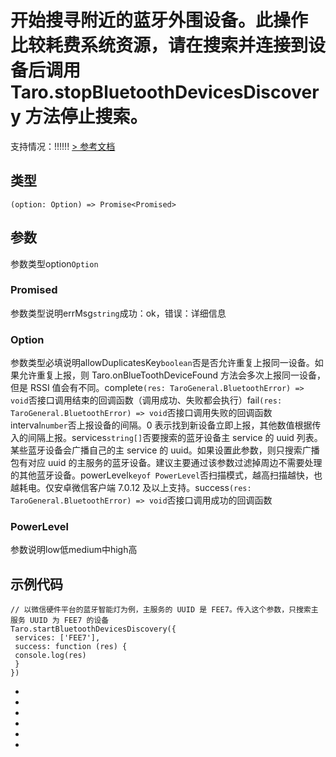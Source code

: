 # 开始搜寻附近的蓝牙外围设备。**此操作比较耗费系统资源，请在搜索并连接到设备后调用 Taro.stopBluetoothDevicesDiscovery 方法停止搜索。**
支持情况：!!!!!!
[> 参考文档
](https://developers.weixin.qq.com/miniprogram/dev/api/device/bluetooth/wx.startBluetoothDevicesDiscovery.html)
## 类型[​](startBluetoothDevicesDiscovery.html#类型)
```tsx
(option: Option) => Promise<Promised>
```

## 参数[​](startBluetoothDevicesDiscovery.html#参数)
参数类型option`Option`
### Promised[​](startBluetoothDevicesDiscovery.html#promised)
参数类型说明errMsg`string`成功：ok，错误：详细信息
### Option[​](startBluetoothDevicesDiscovery.html#option)
参数类型必填说明allowDuplicatesKey`boolean`否是否允许重复上报同一设备。如果允许重复上报，则 Taro.onBlueToothDeviceFound 方法会多次上报同一设备，但是 RSSI 值会有不同。complete`(res: TaroGeneral.BluetoothError) => void`否接口调用结束的回调函数（调用成功、失败都会执行）fail`(res: TaroGeneral.BluetoothError) => void`否接口调用失败的回调函数interval`number`否上报设备的间隔。0 表示找到新设备立即上报，其他数值根据传入的间隔上报。services`string[]`否要搜索的蓝牙设备主 service 的 uuid 列表。某些蓝牙设备会广播自己的主 service 的 uuid。如果设置此参数，则只搜索广播包有对应 uuid 的主服务的蓝牙设备。建议主要通过该参数过滤掉周边不需要处理的其他蓝牙设备。powerLevel`keyof PowerLevel`否扫描模式，越高扫描越快，也越耗电。仅安卓微信客户端 7.0.12 及以上支持。success`(res: TaroGeneral.BluetoothError) => void`否接口调用成功的回调函数
### PowerLevel[​](startBluetoothDevicesDiscovery.html#powerlevel)
参数说明low低medium中high高
## 示例代码[​](startBluetoothDevicesDiscovery.html#示例代码)
```tsx
// 以微信硬件平台的蓝牙智能灯为例，主服务的 UUID 是 FEE7。传入这个参数，只搜索主服务 UUID 为 FEE7 的设备
Taro.startBluetoothDevicesDiscovery({
 services: ['FEE7'],
 success: function (res) {
 console.log(res)
 }
})
```

- 
- 

- 
- 
- 

-

